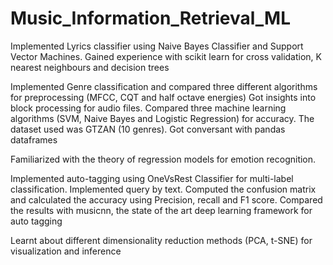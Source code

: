 # Music_Information_Retrieval_ML

Implemented Lyrics classifier using Naive Bayes Classifier and Support Vector Machines.
Gained experience with scikit learn for cross validation, K nearest neighbours and decision trees

Implemented Genre classification and compared three different algorithms for preprocessing (MFCC, CQT and half octave energies)
Got insights into block processing for audio files. Compared three machine learning algorithms (SVM, Naive Bayes and Logistic
Regression) for accuracy. The dataset used was GTZAN (10 genres). Got conversant with pandas dataframes 

Familiarized with the theory of regression models for emotion recognition.

Implemented auto-tagging using OneVsRest Classifier for multi-label classification. Implemented query by text.
Computed the confusion matrix and calculated the accuracy using Precision, recall and F1 score. Compared the 
results with musicnn, the state of the art deep learning framework for auto tagging

Learnt about different dimensionality reduction methods (PCA, t-SNE) for visualization and inference

